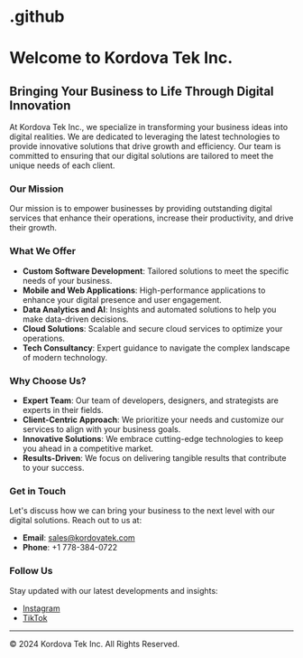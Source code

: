 # .github

# Welcome to Kordova Tek Inc.

## Bringing Your Business to Life Through Digital Innovation

At Kordova Tek Inc., we specialize in transforming your business ideas into digital realities. We are dedicated to leveraging the latest technologies to provide innovative solutions that drive growth and efficiency. Our team is committed to ensuring that our digital solutions are tailored to meet the unique needs of each client.

### Our Mission

Our mission is to empower businesses by providing outstanding digital services that enhance their operations, increase their productivity, and drive their growth.

### What We Offer

- **Custom Software Development**: Tailored solutions to meet the specific needs of your business.
- **Mobile and Web Applications**: High-performance applications to enhance your digital presence and user engagement.
- **Data Analytics and AI**: Insights and automated solutions to help you make data-driven decisions.
- **Cloud Solutions**: Scalable and secure cloud services to optimize your operations.
- **Tech Consultancy**: Expert guidance to navigate the complex landscape of modern technology.

### Why Choose Us?

- **Expert Team**: Our team of developers, designers, and strategists are experts in their fields.
- **Client-Centric Approach**: We prioritize your needs and customize our services to align with your business goals.
- **Innovative Solutions**: We embrace cutting-edge technologies to keep you ahead in a competitive market.
- **Results-Driven**: We focus on delivering tangible results that contribute to your success.

### Get in Touch

Let's discuss how we can bring your business to the next level with our digital solutions. Reach out to us at:

- **Email**: sales@kordovatek.com
- **Phone**: +1 778-384-0722

### Follow Us

Stay updated with our latest developments and insights:

- [Instagram](https://www.instagram.com/kordovatek/#)
- [TikTok](https://www.tiktok.com/@kordovatek)

---

© 2024 Kordova Tek Inc. All Rights Reserved.

